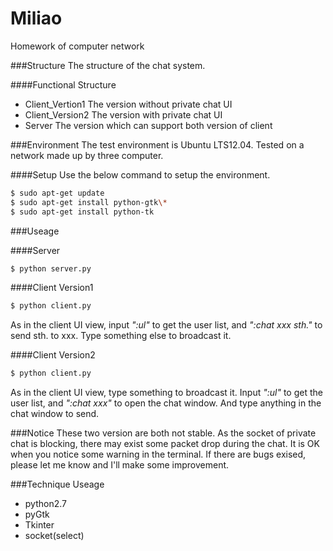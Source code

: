 Miliao
========

Homework of computer network

###Structure
The structure of the chat system.

####Functional Structure
* Client\_Vertion1  The version without private chat UI
* Client\_Version2  The version with private chat UI
* Server            The version which can support both version of client

###Environment
The test environment is Ubuntu LTS12.04.
Tested on a network made up by three computer.

####Setup
Use the below command to setup the environment.

````bash
$ sudo apt-get update
$ sudo apt-get install python-gtk\*
$ sudo apt-get install python-tk
````

###Useage

####Server
````bash
$ python server.py
````

####Client Version1
````bash
$ python client.py
````

As in the client UI view, input _":ul"_ to get the user list, and _":chat xxx
sth."_ to send sth. to xxx. Type something else to broadcast it.

####Client Version2
````bash
$ python client.py
````

As in the client UI view, type something to broadcast it.
Input _":ul"_ to get the user list, and _":chat xxx"_ to open the chat window.
And type anything in the chat window to send.

###Notice
These two version are both not stable. As the socket of private chat is
blocking, there may exist some packet drop during the chat. It is OK when you
notice some warning in the terminal. If there are bugs exised, please let me
know and I'll make some improvement.

###Technique Useage
* python2.7
* pyGtk
* Tkinter
* socket(select)

